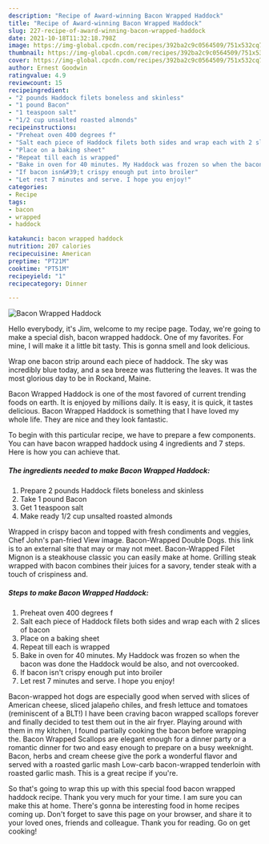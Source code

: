 ```yaml
---
description: "Recipe of Award-winning Bacon Wrapped Haddock"
title: "Recipe of Award-winning Bacon Wrapped Haddock"
slug: 227-recipe-of-award-winning-bacon-wrapped-haddock
date: 2021-10-18T11:32:18.798Z
image: https://img-global.cpcdn.com/recipes/392ba2c9c0564509/751x532cq70/bacon-wrapped-haddock-recipe-main-photo.jpg
thumbnail: https://img-global.cpcdn.com/recipes/392ba2c9c0564509/751x532cq70/bacon-wrapped-haddock-recipe-main-photo.jpg
cover: https://img-global.cpcdn.com/recipes/392ba2c9c0564509/751x532cq70/bacon-wrapped-haddock-recipe-main-photo.jpg
author: Ernest Goodwin
ratingvalue: 4.9
reviewcount: 15
recipeingredient:
- "2 pounds Haddock filets boneless and skinless"
- "1 pound Bacon"
- "1 teaspoon salt"
- "1/2 cup unsalted roasted almonds"
recipeinstructions:
- "Preheat oven 400 degrees f"
- "Salt each piece of Haddock filets both sides and wrap each with 2 slices of bacon"
- "Place on a baking sheet"
- "Repeat till each is wrapped"
- "Bake in oven for 40 minutes. My Haddock was frozen so when the bacon was done the Haddock would be also, and not overcooked."
- "If bacon isn&#39;t crispy enough put into broiler"
- "Let rest 7 minutes and serve. I hope you enjoy!"
categories:
- Recipe
tags:
- bacon
- wrapped
- haddock

katakunci: bacon wrapped haddock 
nutrition: 207 calories
recipecuisine: American
preptime: "PT21M"
cooktime: "PT51M"
recipeyield: "1"
recipecategory: Dinner

---
```



![Bacon Wrapped Haddock](https://img-global.cpcdn.com/recipes/392ba2c9c0564509/751x532cq70/bacon-wrapped-haddock-recipe-main-photo.jpg)

Hello everybody, it's Jim, welcome to my recipe page. Today, we're going to make a special dish, bacon wrapped haddock. One of my favorites. For mine, I will make it a little bit tasty. This is gonna smell and look delicious.

Wrap one bacon strip around each piece of haddock. The sky was incredibly blue today, and a sea breeze was fluttering the leaves. It was the most glorious day to be in Rockand, Maine.

Bacon Wrapped Haddock is one of the most favored of current trending foods on earth. It is enjoyed by millions daily. It is easy, it is quick, it tastes delicious. Bacon Wrapped Haddock is something that I have loved my whole life. They are nice and they look fantastic.


To begin with this particular recipe, we have to prepare a few components. You can have bacon wrapped haddock using 4 ingredients and 7 steps. Here is how you can achieve that.

<!--inarticleads1-->

##### The ingredients needed to make Bacon Wrapped Haddock:

1. Prepare 2 pounds Haddock filets boneless and skinless
1. Take 1 pound Bacon
1. Get 1 teaspoon salt
1. Make ready 1/2 cup unsalted roasted almonds


Wrapped in crispy bacon and topped with fresh condiments and veggies, Chef John&#39;s pan-fried View image. Bacon-Wrapped Double Dogs. this link is to an external site that may or may not meet. Bacon-Wrapped Filet Mignon is a steakhouse classic you can easily make at home. Grilling steak wrapped with bacon combines their juices for a savory, tender steak with a touch of crispiness and. 

<!--inarticleads2-->

##### Steps to make Bacon Wrapped Haddock:

1. Preheat oven 400 degrees f
1. Salt each piece of Haddock filets both sides and wrap each with 2 slices of bacon
1. Place on a baking sheet
1. Repeat till each is wrapped
1. Bake in oven for 40 minutes. My Haddock was frozen so when the bacon was done the Haddock would be also, and not overcooked.
1. If bacon isn&#39;t crispy enough put into broiler
1. Let rest 7 minutes and serve. I hope you enjoy!


Bacon-wrapped hot dogs are especially good when served with slices of American cheese, sliced jalapeño chiles, and fresh lettuce and tomatoes (reminiscent of a BLT!) I have been craving bacon wrapped scallops forever and finally decided to test them out in the air fryer. Playing around with them in my kitchen, I found partially cooking the bacon before wrapping the. Bacon Wrapped Scallops are elegant enough for a dinner party or a romantic dinner for two and easy enough to prepare on a busy weeknight. Bacon, herbs and cream cheese give the pork a wonderful flavor and served with a roasted garlic mash Low-carb bacon-wrapped tenderloin with roasted garlic mash. This is a great recipe if you&#39;re. 

So that's going to wrap this up with this special food bacon wrapped haddock recipe. Thank you very much for your time. I am sure you can make this at home. There's gonna be interesting food in home recipes coming up. Don't forget to save this page on your browser, and share it to your loved ones, friends and colleague. Thank you for reading. Go on get cooking!
